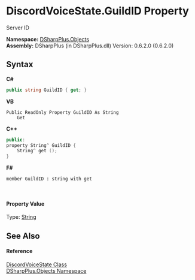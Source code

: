 # DiscordVoiceState.GuildID Property 
 

Server ID

**Namespace:**&nbsp;<a href="b70db947-75ff-488f-5245-350c6ca1e522">DSharpPlus.Objects</a><br />**Assembly:**&nbsp;DSharpPlus (in DSharpPlus.dll) Version: 0.6.2.0 (0.6.2.0)

## Syntax

**C#**<br />
``` C#
public string GuildID { get; }
```

**VB**<br />
``` VB
Public ReadOnly Property GuildID As String
	Get
```

**C++**<br />
``` C++
public:
property String^ GuildID {
	String^ get ();
}
```

**F#**<br />
``` F#
member GuildID : string with get

```

<br />

#### Property Value
Type: <a href="http://msdn2.microsoft.com/en-us/library/s1wwdcbf" target="_blank">String</a>

## See Also


#### Reference
<a href="4ef5688a-d017-a99b-b5ad-6ee58e2bdb5a">DiscordVoiceState Class</a><br /><a href="b70db947-75ff-488f-5245-350c6ca1e522">DSharpPlus.Objects Namespace</a><br />